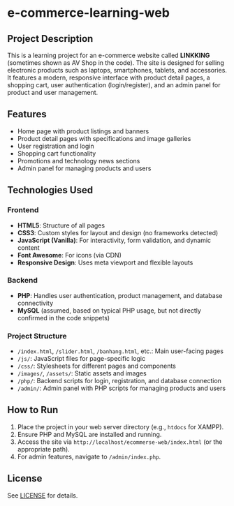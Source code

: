# e-commerce-learning-web

## Project Description

This is a learning project for an e-commerce website called **LINKKING** (sometimes shown as AV Shop in the code). The site is designed for selling electronic products such as laptops, smartphones, tablets, and accessories. It features a modern, responsive interface with product detail pages, a shopping cart, user authentication (login/register), and an admin panel for product and user management.

## Features

- Home page with product listings and banners
- Product detail pages with specifications and image galleries
- User registration and login
- Shopping cart functionality
- Promotions and technology news sections
- Admin panel for managing products and users

## Technologies Used

### Frontend
- **HTML5**: Structure of all pages
- **CSS3**: Custom styles for layout and design (no frameworks detected)
- **JavaScript (Vanilla)**: For interactivity, form validation, and dynamic content
- **Font Awesome**: For icons (via CDN)
- **Responsive Design**: Uses meta viewport and flexible layouts

### Backend
- **PHP**: Handles user authentication, product management, and database connectivity
- **MySQL** (assumed, based on typical PHP usage, but not directly confirmed in the code snippets)

### Project Structure

- `/index.html`, `/slider.html`, `/banhang.html`, etc.: Main user-facing pages
- `/js/`: JavaScript files for page-specific logic
- `/css/`: Stylesheets for different pages and components
- `/images/`, `/assets/`: Static assets and images
- `/php/`: Backend scripts for login, registration, and database connection
- `/admin/`: Admin panel with PHP scripts for managing products and users

## How to Run

1. Place the project in your web server directory (e.g., `htdocs` for XAMPP).
2. Ensure PHP and MySQL are installed and running.
3. Access the site via `http://localhost/ecommerse-web/index.html` (or the appropriate path).
4. For admin features, navigate to `/admin/index.php`.

## License

See [LICENSE](LICENSE) for details.
